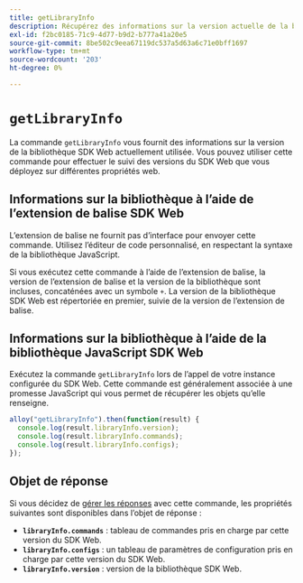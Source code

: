 ```yaml
---
title: getLibraryInfo
description: Récupérez des informations sur la version actuelle de la bibliothèque SDK Web.
exl-id: f2bc0185-71c9-4d77-b9d2-b777a41a20e5
source-git-commit: 8be502c9eea67119dc537a5d63a6c71e0bff1697
workflow-type: tm+mt
source-wordcount: '203'
ht-degree: 0%

---
```


# `getLibraryInfo`

La commande `getLibraryInfo` vous fournit des informations sur la version de la bibliothèque SDK Web actuellement utilisée. Vous pouvez utiliser cette commande pour effectuer le suivi des versions du SDK Web que vous déployez sur différentes propriétés web.

## Informations sur la bibliothèque à l’aide de l’extension de balise SDK Web

L’extension de balise ne fournit pas d’interface pour envoyer cette commande. Utilisez l’éditeur de code personnalisé, en respectant la syntaxe de la bibliothèque JavaScript.

Si vous exécutez cette commande à l’aide de l’extension de balise, la version de l’extension de balise et la version de la bibliothèque sont incluses, concaténées avec un symbole `+`. La version de la bibliothèque SDK Web est répertoriée en premier, suivie de la version de l’extension de balise.

## Informations sur la bibliothèque à l’aide de la bibliothèque JavaScript SDK Web

Exécutez la commande `getLibraryInfo` lors de l’appel de votre instance configurée du SDK Web. Cette commande est généralement associée à une promesse JavaScript qui vous permet de récupérer les objets qu’elle renseigne.

```js
alloy("getLibraryInfo").then(function(result) {
  console.log(result.libraryInfo.version);
  console.log(result.libraryInfo.commands);
  console.log(result.libraryInfo.configs);
});
```

## Objet de réponse

Si vous décidez de [gérer les réponses](command-responses.md) avec cette commande, les propriétés suivantes sont disponibles dans l’objet de réponse :

* **`libraryInfo.commands`** : tableau de commandes pris en charge par cette version du SDK Web.
* **`libraryInfo.configs`** : un tableau de paramètres de configuration pris en charge par cette version du SDK Web.
* **`libraryInfo.version`** : version de la bibliothèque SDK Web.
